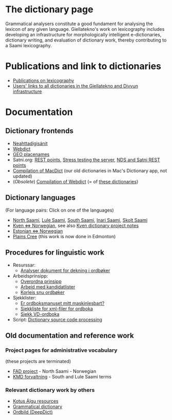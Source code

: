 The dictionary page
===================

Grammatical analysers constitute a good fundament for analysing the
lexicon of any given language. Giellatekno's work on lexicography
includes developing an infrastructure for morphologically intelligent
e-dictionaries, dictionary writing, and evaluation of dictionary work,
thereby contributing to a Saami lexicography.

# Publications and link to dictionaries

-   [Publications on
    lexicography](http://giellatekno.uit.no/lexpublications.html)
-   [Users' links to all dictionaries in the Giellatekno and Divvun
    infrastructure](http://dicts.uit.no/index.eng.html)
    

# Documentation

## Dictionary frontends
-   [Neahttadigisánit](neahttadigisanit.html) 
-   [Webdict](webdict.html)
-   [GEO placenames](geo.html)
-   Satni.org: [REST points](/apps/satni/RESTEndPoints.html), [Stress
    testing the server](/apps/satni/StressTesting.html), [NDS and Satni
    REST points](Meetings/Meeting_2018-09-05.html)
-   [Compilation of MacDict](InteractiveDictionaryCompilation.html) (our old dictionaries in Mac's Dictionary app, not updated)
-   (*Obsolete*) [Compilation of Webdict](WebdictCompilation.html) (= of [these dictionaries](http://gtweb.uit.no/webdict/))

## Dictionary languages

(For language pairs: Click on one of the languages)

-   [North Saami](smedicts.html), [Lule Saami](smjdicts.md),
    [South Saami](sma2nob.html), [Inari Saami](InarinsaamenSanakirjat.html), [Skolt
    Saami](SkoltSaami2X.html)
-   [Kven ⇔ Norwegian](fkvdict/KvenDictionaries.html), see also [Kven dictionary project notes](KvenskOrdbok.html) 
-   [Estonian ⇔ Norwegian](est2nob/EstonianNorwegian.html)
-   [Plains Cree](crkdict.html) (this work is now done in Edmonton)



Procedures for linguistic work
---------------
-	Resurssar:
	- [Analyser dokument for dekning i ordbøker](http://gtweb.uit.no/webpipeline)
-   Arbeidsprinsipp:
    -   [Overordna prinsipp](dictionarywork.html)
    -   [Arbeid med kandidatlister](NyeKandidater.html)
    -   [Korleis snu ordbøker](PrinsippForOrdbokssnuing.html)
-   Sjekklister:
    -   [Er ordboksmanuset mitt maskinlesbart?](Maskinlesbar.html)
    -   [Sjekkliste for xml-filer for ordboka](checklist.html)
    -   [Sjekk VD-ordboka](VDcheck.html)
-   Script: [Dictionary source code
    processing](DictionaryManipulation.html)

Old documentation and reference work
---------------------

### Project pages for administrative vocabulary
(these projects are terminated)

-   [FAD project](fad.html) - North Saami - Norwegian
-   [KMD forvaltning](fad2/kmd.html) - South and Lule Saami terms

### Relevant dictionary work by others
-   [Kotus Álgu resources](KotusResources.html)
-   [Grammatical dictionary](GrammaticalDictionary.html)
-   [Ordbild (DeepDict)](Ordbild.html)
